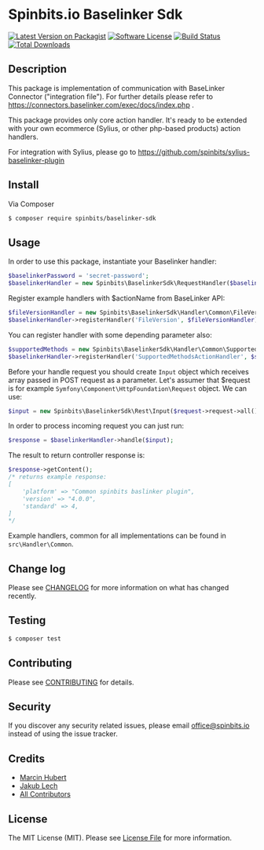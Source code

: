 # Spinbits.io Baselinker Sdk

[![Latest Version on Packagist][ico-version]][link-packagist]
[![Software License][ico-license]](LICENSE.md)
[![Build Status][ico-travis]][link-travis]
[![Total Downloads][ico-downloads]][link-downloads]

## Description

This package is implementation of communication with BaseLinker Connector ("integration file"). For further details please refer to https://connectors.baselinker.com/exec/docs/index.php . 

This package provides only core action handler. It's ready to be extended with your own ecommerce (Sylius, or other php-based products) action handlers.

For integration with Sylius, please go to https://github.com/spinbits/sylius-baselinker-plugin

## Install

Via Composer

``` bash
$ composer require spinbits/baselinker-sdk
```

## Usage

In order to use this package, instantiate your Baselinker handler:

``` php
$baselinkerPassword = 'secret-password';
$baselinkerHandler = new Spinbits\BaselinkerSdk\RequestHandler($baselinkerPassword);
```

Register example handlers with $actionName from BaseLinker API:
``` php
$fileVersionHandler = new Spinbits\BaselinkerSdk\Handler\Common\FileVersionActionHandler();
$baselinkerHandler->registerHandler('FileVersion', $fileVersionHandler);
```

You can register handler with some depending parameter also:
``` php
$supportedMethods = new Spinbits\BaselinkerSdk\Handler\Common\SupportedMethodsActionHandler($baselinkerHandler);
$baselinkerHandler->registerHandler('SupportedMethodsActionHandler', $supportedMethods);
```

Before your handle request you should create `Input` object which receives array passed in POST request as a parameter.
Let's assumer that $request is for example `Symfony\Component\HttpFoundation\Request` object. We can use:
``` php
$input = new Spinbits\BaselinkerSdk\Rest\Input($request->request->all());
```

In order to process incoming request you can just run:
``` php
$response = $baselinkerHandler->handle($input);
```

The result to return controller response is:
``` php
$response->getContent();
/* returns example response:
[
    'platform' => "Common spinbits baslinker plugin",
    'version' => "4.0.0",
    'standard' => 4,
]
*/
```

Example handlers, common for all implementations can be found in `src\Handler\Common`.


## Change log

Please see [CHANGELOG](CHANGELOG.md) for more information on what has changed recently.

## Testing

``` bash
$ composer test
```

## Contributing

Please see [CONTRIBUTING](CONTRIBUTING.md) for details.

## Security

If you discover any security related issues, please email office@spinbits.io instead of using the issue tracker.

## Credits

- [Marcin Hubert][link-author]
- [Jakub Lech][link-author]
- [All Contributors][link-contributors]

## License

The MIT License (MIT). Please see [License File](LICENSE.md) for more information.

[ico-version]: https://img.shields.io/packagist/v/spinbits/baselinker-sdk.svg?style=flat-square
[ico-license]: https://img.shields.io/badge/license-MIT-brightgreen.svg?style=flat-square
[ico-travis]: https://img.shields.io/travis/spinbits/baselinker-sdk/master.svg?style=flat-square
[ico-scrutinizer]: https://img.shields.io/scrutinizer/coverage/g/spinbits/baselinker-sdk.svg?style=flat-square
[ico-code-quality]: https://img.shields.io/scrutinizer/g/spinbits/baselinker-sdk.svg?style=flat-square
[ico-downloads]: https://img.shields.io/packagist/dt/spinbits/baselinker-sdk.svg?style=flat-square

[link-packagist]: https://packagist.org/packages/spinbits/baselinker-sdk
[link-travis]: https://travis-ci.org/spinbits/baselinker-sdk
[link-scrutinizer]: https://scrutinizer-ci.com/g/spinbits/baselinker-sdk/code-structure
[link-code-quality]: https://scrutinizer-ci.com/g/spinbits/baselinker-sdk
[link-downloads]: https://packagist.org/packages/spinbits/baselinker-sdk
[link-author]: https://github.com/spinbits
[link-contributors]: ../../contributors
